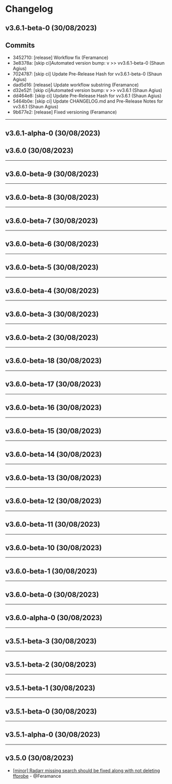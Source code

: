 # Changelog

## v3.6.1-beta-0 (30/08/2023)
## Commits
- 3452710: [release] Workflow fix (Feramance)
- 3e8378a: [skip ci]Automated version bump: v >> vv3.6.1-beta-0 (Shaun Agius)
- 7024787: [skip ci] Update Pre-Release Hash for vv3.6.1-beta-0 (Shaun Agius)
- dad5d16: [release] Update workflow substring (Feramance)
- d32e52f: [skip ci]Automated version bump: v >> vv3.6.1 (Shaun Agius)
- dd464e8: [skip ci] Update Pre-Release Hash for vv3.6.1 (Shaun Agius)
- 5464b0e: [skip ci] Update CHANGELOG.md and Pre-Release Notes for vv3.6.1 (Shaun Agius)
- 9b677e2: [release] Fixed versioning (Feramance)
---

## v3.6.1-alpha-0 (30/08/2023)

## v3.6.0 (30/08/2023)

---

## v3.6.0-beta-9 (30/08/2023)

---

## v3.6.0-beta-8 (30/08/2023)

---

## v3.6.0-beta-7 (30/08/2023)

---

## v3.6.0-beta-6 (30/08/2023)

---

## v3.6.0-beta-5 (30/08/2023)

---

## v3.6.0-beta-4 (30/08/2023)

---

## v3.6.0-beta-3 (30/08/2023)

---

## v3.6.0-beta-2 (30/08/2023)

---

## v3.6.0-beta-18 (30/08/2023)

---

## v3.6.0-beta-17 (30/08/2023)

---

## v3.6.0-beta-16 (30/08/2023)

---

## v3.6.0-beta-15 (30/08/2023)

---

## v3.6.0-beta-14 (30/08/2023)

---

## v3.6.0-beta-13 (30/08/2023)

---

## v3.6.0-beta-12 (30/08/2023)

---

## v3.6.0-beta-11 (30/08/2023)

---

## v3.6.0-beta-10 (30/08/2023)

---

## v3.6.0-beta-1 (30/08/2023)

---

## v3.6.0-beta-0 (30/08/2023)

---

## v3.6.0-alpha-0 (30/08/2023)

---

## v3.5.1-beta-3 (30/08/2023)

---

## v3.5.1-beta-2 (30/08/2023)

---

## v3.5.1-beta-1 (30/08/2023)

---

## v3.5.1-beta-0 (30/08/2023)

---

## v3.5.1-alpha-0 (30/08/2023)

---

## v3.5.0 (30/08/2023)
- [[minor] Radarr missing search should be fixed along with not deleting ffprobe](https://github.com/Feramance/qBitrr/commit/042f39a0d421c78cc44e30659fbba5d72b0a7707) - @Feramance
